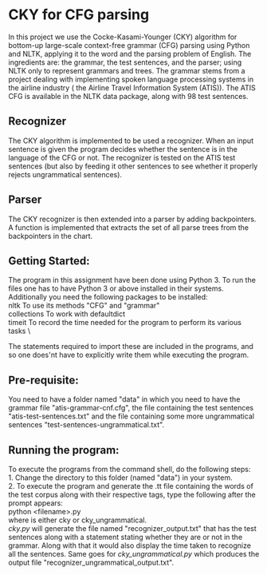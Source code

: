 # CKY for CFG parsing
In this project we use the Cocke-Kasami-Younger (CKY) algorithm for bottom-up large-scale context-free grammar (CFG) parsing using Python and NLTK, applying it to the word and the parsing problem of English. The ingredients are: the grammar, the test sentences, and the parser; using NLTK only to represent grammars and trees. The grammar stems from a project dealing with implementing spoken language processing systems in the airline industry ( the Airline Travel Information System (ATIS)). The ATIS CFG is available in the NLTK data package, along with 98 test sentences.
## Recognizer
The CKY algorithm is implemented to be used a recognizer. When an input sentence is given the program decides whether the sentence is in the language of the CFG or not. The recognizer is tested on the ATIS test sentences (but also by feeding it other sentences to see whether it properly rejects ungrammatical sentences). 
## Parser
The CKY recognizer is then extended into a parser by adding backpointers. A function is implemented that extracts the set of all parse trees from the backpointers in the chart. 

## Getting Started:
The program in this assignment have been done using Python 3. To run the files one has to have Python 3 or  above installed in their systems. Additionally you need the following packages to be installed: \
		nltk		To use its methods "CFG" and "grammar" \
		collections	To work with defaultdict \
		timeit		To record the time needed for the program to perform its various tasks \

The statements required to import these are included in the programs, and so one does'nt have to explicitly write them while executing the program.

## Pre-requisite:
You need to have a folder named "data" in which you need to have the grammar file "atis-grammar-cnf.cfg", the file containing the test sentences "atis-test-sentences.txt" and the file containing some more ungrammatical sentences "test-sentences-ungrammatical.txt".
	

## Running the program:
To execute the programs from the command shell, do the following steps: \
		1. Change the directory to this folder (named "data") in your system. \
		2. To execute the program and generate the .tt file containing the words of the test corpus along with their respective tags, type the following after the prompt appears: \
			python \<filename\>.py \
			where <filename> is either cky or cky_ungrammatical. \
			*cky.py* will generate the file named "recognizer_output.txt" that has the test sentences along with a statement stating whether they are or not in the grammar. Along with that it would also display the time taken to recognize all the sentences. Same goes for *cky_ungrammatical.py* which produces the output file "recognizer_ungrammatical_output.txt".

